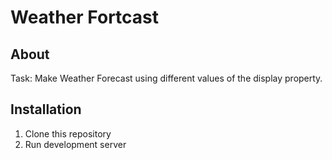 # Weather Fortcast

## About
Task: Make Weather Forecast using different values of the display property.

## Installation

1. Clone this repository
2. Run development server